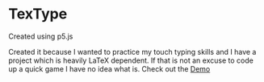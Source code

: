 # TexType

Created using p5.js

Created it because I wanted to practice my touch typing skills and I have a project which is heavily LaTeX dependent. If that is not an excuse to code up a quick game I have no idea what is. Check out the [Demo](https://omareq.github.io/texType)